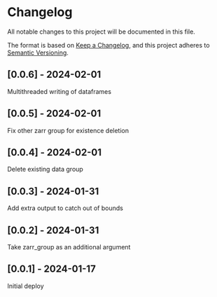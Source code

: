 # Changelog
All notable changes to this project will be documented in this file.

The format is based on [Keep a Changelog](https://keepachangelog.com/en/1.0.0/),
and this project adheres to [Semantic Versioning](https://semver.org/spec/v2.0.0.html).

## [0.0.6] - 2024-02-01
Multithreaded writing of dataframes

## [0.0.5] - 2024-02-01
Fix other zarr group for existence deletion

## [0.0.4] - 2024-02-01
Delete existing data group 

## [0.0.3] - 2024-01-31
Add extra output to catch out of bounds

## [0.0.2] - 2024-01-31
Take zarr_group as an additional argument

## [0.0.1] - 2024-01-17
Initial deploy
